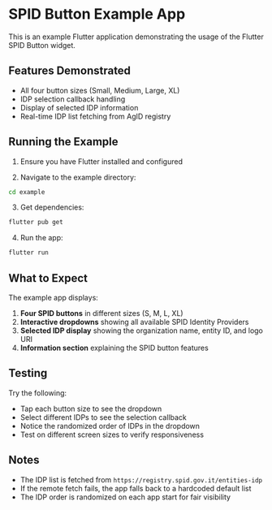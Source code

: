 # SPID Button Example App

This is an example Flutter application demonstrating the usage of the Flutter SPID Button widget.

## Features Demonstrated

- All four button sizes (Small, Medium, Large, XL)
- IDP selection callback handling
- Display of selected IDP information
- Real-time IDP list fetching from AgID registry

## Running the Example

1. Ensure you have Flutter installed and configured

2. Navigate to the example directory:
```bash
cd example
```

3. Get dependencies:
```bash
flutter pub get
```

4. Run the app:
```bash
flutter run
```

## What to Expect

The example app displays:

1. **Four SPID buttons** in different sizes (S, M, L, XL)
2. **Interactive dropdowns** showing all available SPID Identity Providers
3. **Selected IDP display** showing the organization name, entity ID, and logo URI
4. **Information section** explaining the SPID button features

## Testing

Try the following:

- Tap each button size to see the dropdown
- Select different IDPs to see the selection callback
- Notice the randomized order of IDPs in the dropdown
- Test on different screen sizes to verify responsiveness

## Notes

- The IDP list is fetched from `https://registry.spid.gov.it/entities-idp`
- If the remote fetch fails, the app falls back to a hardcoded default list
- The IDP order is randomized on each app start for fair visibility
